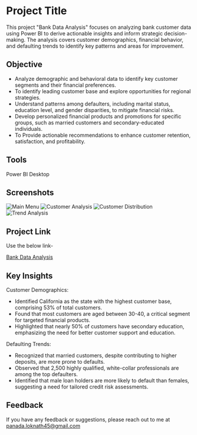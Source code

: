 
# Project Title

This project "Bank Data Analysis" focuses on analyzing bank customer data using Power BI to derive actionable insights and inform strategic decision-making. The analysis covers customer demographics, financial behavior, and defaulting trends to identify key patterns and areas for improvement.



## Objective

- Analyze demographic and behavioral data to identify key customer segments and their financial preferences.
- To identify leading customer base and explore opportunities for regional strategies.
- Understand patterns among defaulters, including marital status, education level, and gender disparities, to mitigate financial risks.
- Develop personalized financial products and promotions for specific groups, such as married customers and secondary-educated individuals.
- To Provide actionable recommendations to enhance customer retention, satisfaction, and profitability.

## Tools

Power BI Desktop

## Screenshots

![Main Menu](https://drive.google.com/file/d/1Vmac3WiDoVhBOvJ2cfWyUqaCntzueLDh/view?usp=sharing)
![Customer Analysis](https://drive.google.com/file/d/1AKjn_643u_qzqElsPWU0ymLuFsHEPlom/view?usp=sharing)
![Customer Distribution](https://drive.google.com/file/d/1fclIi0UNl0ukwI-hBixfVyojVVJnFpEi/view?usp=sharing)
![Trend Analysis](https://drive.google.com/file/d/1hEZ5qNid69OGasalVpLIiKHqANoXrE34/view?usp=sharing)

## Project Link

Use the below link-

[Bank Data Analysis](https://drive.google.com/file/d/1BPR4RX86CnopunsfZ6FvOob0YoA9si6F/view?usp=sharing)


## Key Insights

Customer Demographics:

- Identified California as the state with the highest customer base, comprising 53% of total customers.
- Found that most customers are aged between 30-40, a critical segment for targeted financial products.
- Highlighted that nearly 50% of customers have secondary education, emphasizing the need for better customer support and education.

Defaulting Trends:

- Recognized that married customers, despite contributing to higher deposits, are more prone to defaults.
- Observed that 2,500 highly qualified, white-collar professionals are among the top defaulters.
- Identified that male loan holders are more likely to default than females, suggesting a need for tailored credit risk assessments.

## Feedback

If you have any feedback or suggestions, please reach out to me at panada.loknath45@gmail.com

